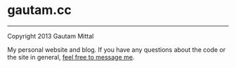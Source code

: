 <h1>gautam.cc</h1>
<hr>
Copyright 2013 Gautam Mittal

My personal website and blog. If you have any questions about the code or the site in general, <a href="https://twitter.com/gthinkin/">feel free to message me</a>. 
